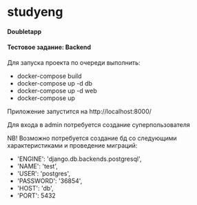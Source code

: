 # studyeng

#### Doubletapp
#### Тестовое задание: Backend

Для запуска проекта по очереди выполнить:

* docker-compose build
* docker-compose up -d db
* docker-compose up -d web
* docker-compose up

Приложение запустится на http://localhost:8000/

Для входа в admin потребуется создание суперпользователя

NB! Возможно потребуется создание бд со следующими характеристиками и проведение миграций:

* 'ENGINE': 'django.db.backends.postgresql',
* 'NAME': 'test',
* 'USER': 'postgres',
* 'PASSWORD': '36854',
* 'HOST': 'db',
* 'PORT': 5432
